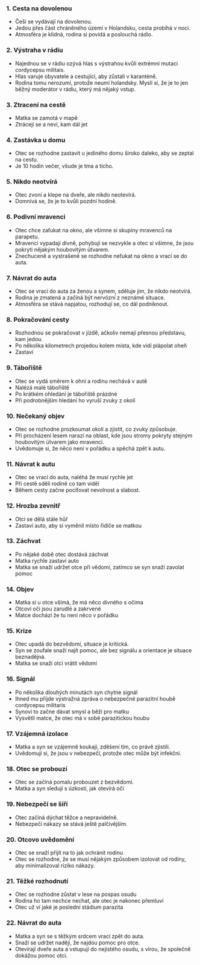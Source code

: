 ### 1. Cesta na dovolenou

- Češi se vydávají na dovolenou.
- Jedou přes část chráněného území v Holandsku, cesta probíhá v noci.
- Atmosféra je klidná, rodina si povídá a poslouchá rádio.

### 2. Výstraha v rádiu

- Najednou se v rádiu ozývá hlas s výstrahou kvůli extrémní mutaci cordycepsu militais.
- Hlas varuje obyvatele a cestující, aby zůstali v karanténě.
- Rodina tomu nerozumí, protože neumí holandsky. Myslí si, že je to jen běžný moderátor v rádiu, který má nějaký vstup.

### 3. Ztracení na cestě

- Matka se zamotá v mapě
- Ztrácejí se a neví, kam dál jet

### 4. Zastávka u domu

- Otec se rozhodne zastavit u jediného domu široko daleko, aby se zeptal na cestu.
- Je 10 hodin večer, všude je tma a ticho.

### 5. Nikdo neotvírá

- Otec zvoní a klepe na dveře, ale nikdo neotevírá.
- Domnívá se, že je to kvůli pozdní hodině.

### 6. Podivní mravenci

- Otec chce zaťukat na okno, ale všimne si skupiny mravenců na parapetu.
- Mravenci vypadají divně, pohybují se nezvykle a otec si všimne, že jsou pokryti nějakým houbovitým útvarem.
- Znechuceně a vystrašeně se rozhodne neťukat na okno a vrací se do auta.

### 7. Návrat do auta

- Otec se vrací do auta za ženou a synem, sděluje jim, že nikdo neotvírá.
- Rodina je zmatená a začíná být nervózní z neznámé situace.
- Atmosféra se stává napjatou, rozhodují se, co dál podniknout.

### 8. Pokračování cesty

- Rozhodnou se pokračovat v jízdě, ačkoliv nemají přesnou představu, kam jedou.
- Po několika kilometrech projedou kolem místa, kde vidí plápolat oheň
- Zastaví

### 9. Tábořiště

- Otec se vydá směrem k ohni a rodinu nechává v autě
- Nalézá malé tábořiště
- Po krátkém ohledání je tábořiště prázdné
- Při podrobnějším hledání ho vyruší zvuky z okolí

### 10. Nečekaný objev

- Otec se rozhodne prozkoumat okolí a zjistit, co zvuky způsobuje.
- Při procházení lesem narazí na oblast, kde jsou stromy pokryty stejným houbovitým útvarem jako mravenci.
- Uvědomuje si, že něco není v pořádku a spěchá zpět k autu.

### 11. Návrat k autu

- Otec se vrací do auta, naléhá že musí rychle jet
- Při cestě sdělí rodině co tam viděl
- Během cesty začne pociťovat nevolnost a slabost.

### 12. Hrozba zevnitř

- Otci se dělá stále hůř
- Zastaví auto, aby si vyměnil místo řidiče se matkou

### 13. Záchvat

- Po nějaké době otec dostává záchvat
- Matka rychle zastaví auto
- Matka se snaží udržet otce při vědomí, zatímco se syn snaží zavolat pomoc

### 14. Objev

- Matka si u otce všímá, že má něco divného s očima
- Otcovi oči jsou zarudlé a zakrvené
- Matce dochází že tu není něco v pořádku

### 15. Krize

- Otec upadá do bezvědomí, situace je kritická.
- Syn se zoufale snaží najít pomoc, ale bez signálu a orientace je situace beznadějná.
- Matka se snaží otci vrátit vědomí

### 16. Signál

- Po několika dlouhých minutách syn chytne signál
- Ihned mu přijde výstražná zpráva o nebezpečné parazitní houbě cordycepsu militaris
- Synovi to začne dávat smysl a běží pro matku
- Vysvětlí matce, že otec má v sobě parazitickou houbu
### 17. Vzájemná izolace

- Matka a syn se vzájemně koukají, zděšení tím, co právě zjistili.
- Uvědomují si, že jsou v nebezpečí, protože otec může být infekční.

### 18. Otec se probouzí

- Otec se začíná pomalu probouzet z bezvědomí.
- Matka a syn sledují s úzkostí, jak otevírá oči

### 19. Nebezpečí se šíří

- Otec začíná dýchat těžce a nepravidelně.
- Nebezpečí nákazy se stává ještě palčivějším.

### 20. Otcovo uvědomění

- Otec se snaží přijít na to jak ochránit rodinu
- Otec se rozhodne, že se musí nějakým způsobem izolovat od rodiny, aby minimalizoval riziko nákazy.

### 21. Těžké rozhodnutí

- Otec se rozhodne zůstat v lese na pospas osudu
- Rodina ho tam nechce nechat, ale otec je nakonec přemluví
- Otec už ví jaké je poslední stádium parazita

### 22. Návrat do auta

- Matka a syn se s těžkým srdcem vrací zpět do auta.
- Snaží se udržet naději, že najdou pomoc pro otce.
- Otevírají dveře auta a vstupují do nejistého osudu, s vírou, že společně dokážou pomoc otci.

